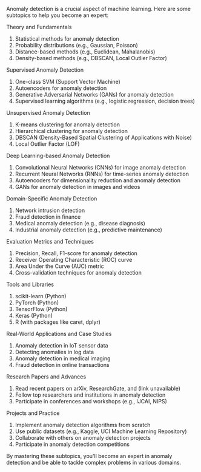 Anomaly detection is a crucial aspect of machine learning. Here are some subtopics to help you become an expert:


Theory and Fundamentals


1. Statistical methods for anomaly detection
2. Probability distributions (e.g., Gaussian, Poisson)
3. Distance-based methods (e.g., Euclidean, Mahalanobis)
4. Density-based methods (e.g., DBSCAN, Local Outlier Factor)


Supervised Anomaly Detection


1. One-class SVM (Support Vector Machine)
2. Autoencoders for anomaly detection
3. Generative Adversarial Networks (GANs) for anomaly detection
4. Supervised learning algorithms (e.g., logistic regression, decision trees)


Unsupervised Anomaly Detection


1. K-means clustering for anomaly detection
2. Hierarchical clustering for anomaly detection
3. DBSCAN (Density-Based Spatial Clustering of Applications with Noise)
4. Local Outlier Factor (LOF)


Deep Learning-based Anomaly Detection


1. Convolutional Neural Networks (CNNs) for image anomaly detection
2. Recurrent Neural Networks (RNNs) for time-series anomaly detection
3. Autoencoders for dimensionality reduction and anomaly detection
4. GANs for anomaly detection in images and videos


Domain-Specific Anomaly Detection


1. Network intrusion detection
2. Fraud detection in finance
3. Medical anomaly detection (e.g., disease diagnosis)
4. Industrial anomaly detection (e.g., predictive maintenance)


Evaluation Metrics and Techniques


1. Precision, Recall, F1-score for anomaly detection
2. Receiver Operating Characteristic (ROC) curve
3. Area Under the Curve (AUC) metric
4. Cross-validation techniques for anomaly detection


Tools and Libraries


1. scikit-learn (Python)
2. PyTorch (Python)
3. TensorFlow (Python)
4. Keras (Python)
5. R (with packages like caret, dplyr)


Real-World Applications and Case Studies


1. Anomaly detection in IoT sensor data
2. Detecting anomalies in log data
3. Anomaly detection in medical imaging
4. Fraud detection in online transactions


Research Papers and Advances


1. Read recent papers on arXiv, ResearchGate, and (link unavailable)
2. Follow top researchers and institutions in anomaly detection
3. Participate in conferences and workshops (e.g., IJCAI, NIPS)


Projects and Practice


1. Implement anomaly detection algorithms from scratch
2. Use public datasets (e.g., Kaggle, UCI Machine Learning Repository)
3. Collaborate with others on anomaly detection projects
4. Participate in anomaly detection competitions


By mastering these subtopics, you'll become an expert in anomaly detection and be able to tackle complex problems in various domains.